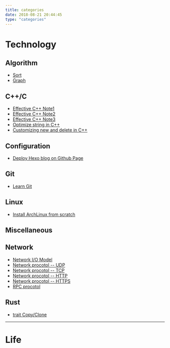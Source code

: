 ```yaml
---
title: categories
date: 2018-08-21 20:44:45
type: "categories"
---
```


# Technology

## Algorithm

- [Sort](http://koushiro.me/2018/09/11/Algorithm-Sort/)
- [Graph](http://koushiro.me/2018/10/17/Algorithm-Graph/)

## C++/C

- [Effective C++ Note1](http://koushiro.me/2017/01/26/Effective-Cpp-Note1/)
- [Effective C++ Note2](http://koushiro.me/2017/02/03/Effective-Cpp-Note2/)
- [Effective C++ Note3](http://koushiro.me/2017/02/11/Effective-Cpp-Note3/)
- [Optimize string in C++](http://koushiro.me/2018/06/05/Cpp%E4%B8%AD%E7%9A%84%E5%AD%97%E7%AC%A6%E4%B8%B2%E4%BC%98%E5%8C%96/)
- [Customizing new and delete in C++](http://koushiro.me/2018/07/18/Customizing-new-and-delete-in-Cpp/)

## Configuration

- [Deploy Hexo blog on Github Page](http://koushiro.me/2017/01/02/Deploy-hexo-blog-on-github-page/)


## Git

- [Learn Git](http://koushiro.me/2018/03/15/Learn-Git/)


## Linux

- [Install ArchLinux from scratch](http://koushiro.me/2018/08/02/%E6%95%99%E5%90%84%E4%BD%8Dfriend%E5%AE%89%E8%A3%85Archlinux/)

## Miscellaneous


## Network

- [Network I/O Model]()
- [Network procotol -- UDP]()
- [Network procotol -- TCP]()
- [Network procotol -- HTTP]()
- [Network procotol -- HTTPS]()
- [RPC procotol]()

## Rust

- [trait Copy/Clone](http://koushiro.me/2018/09/27/Rust-trait-Clone-and-Copy/)   

---

# Life

